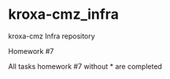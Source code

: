 # kroxa-cmz_infra
kroxa-cmz Infra repository

Homework #7

All tasks homework #7  without *  are completed
